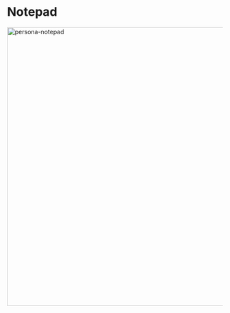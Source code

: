 # Notepad
<img width="797" height="651" alt="persona-notepad" src="https://github.com/user-attachments/assets/e8b62f7e-d0c6-4c93-a122-3a8096eaed44" />
